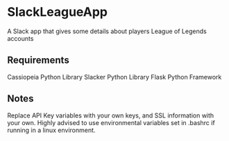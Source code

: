 # SlackLeagueApp
A Slack app that gives some details about players League of Legends accounts

## Requirements
Cassiopeia Python Library
Slacker Python Library
Flask Python Framework

## Notes
Replace API Key variables with your own keys, and SSL information with your own.  Highly advised to use environmental variables set in .bashrc if running in a linux environment.
